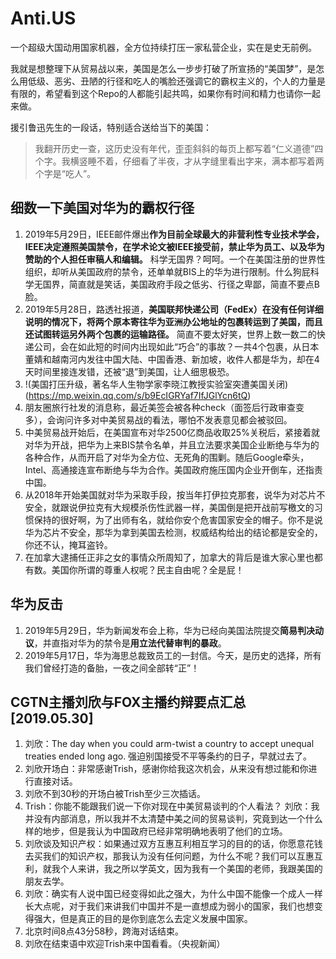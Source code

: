 # Anti.US
一个超级大国动用国家机器，全方位持续打压一家私营企业，实在是史无前例。

我就是想整理下从贸易战以来，美国是怎么一步步打破了所宣扬的“美国梦”，是怎么用低级、恶劣、丑陋的行径和吃人的嘴脸还强调它的霸权主义的，个人的力量是有限的，希望看到这个Repo的人都能引起共鸣，如果你有时间和精力也请你一起来做。

援引鲁迅先生的一段话，特别适合送给当下的美国：
> 我翻开历史一查，这历史没有年代，歪歪斜斜的每页上都写着“仁义道德”四个字。我横竖睡不着，仔细看了半夜，才从字缝里看出字来，满本都写着两个字是“吃人”。

## 细数一下美国对华为的霸权行径
1. 2019年5月29日，IEEE邮件爆出**作为目前全球最大的非营利性专业技术学会，IEEE决定遵照美国禁令，在学术论文被IEEE接受前，禁止华为员工、以及华为赞助的个人担任审稿人和编辑。** 科学无国界？呵呵。一个在美国注册的世界性组织，却听从美国政府的禁令，还单单就BIS上的华为进行限制。什么狗屁科学无国界，简直就是笑话，美国政府手段之低劣、行径之卑鄙，简直不要点B脸。
1. 2019年5月28日，路透社报道，**美国联邦快递公司（FedEx）在没有任何详细说明的情况下，将两个原本寄往华为亚洲办公地址的包裹转运到了美国，而且还试图转运另外两个包裹的运输路径。** 简直不要太好笑，世界上数一数二的快递公司，会在如此短的时间内出现如此“巧合”的事故？一共4个包裹，从日本董婧和越南河内发往中国大陆、中国香港、新加坡，收件人都是华为，却在4天时间里接连发错，还被“退”到美国，让人细思极恐。
1. !(美国打压升级，著名华人生物学家李晓江教授实验室突遭美国关闭)(https://mp.weixin.qq.com/s/b9EcIGRYaf7IfJGlYcn6tQ)
1. 朋友圈旅行社发的消息称，最近美签会被各种check（面签后行政审查变多），会询问许多对中美贸易战的看法，哪怕不发表意见都会被驳回。
1. 中美贸易战开始后，在美国宣布对华2500亿商品收取25%关税后，紧接着就对华为开战，把华为上来BIS禁令名单，并且立法要求美国企业断绝与华为的各种合作，从而开启了对华为全方位、无死角的围剿。随后Google牵头，Intel、高通接连宣布断绝与华为合作。美国政府施压国内企业开倒车，还指责中国。
1. 从2018年开始美国就对华为采取手段，按当年打伊拉克那套，说华为对芯片不安全，就跟说伊拉克有大规模杀伤性武器一样，美国倒是把开战前写檄文的习惯保持的很好啊，为了出师有名，就给你安个危害国家安全的帽子。你不是说华为芯片不安全，那华为拿到美国去检测，权威结构给出的结论都是安全的，你还不认，掩耳盗铃。
1. 在加拿大逮捕任正非之女的事情众所周知了，加拿大的背后是谁大家心里也都有数。美国你所谓的尊重人权呢？民主自由呢？全是屁！



## 华为反击
1. 2019年5月29日，华为新闻发布会上称，华为已经向美国法院提交**简易判决动议**，并直指对华为的禁令是**用立法代替审判的暴政**。
1. 2019年5月17日，华为海思总裁致员工的一封信。今天，是历史的选择，所有我们曾经打造的备胎，一夜之间全部转“正”！

## CGTN主播刘欣与FOX主播约辩要点汇总[2019.05.30]
1. 刘欣：The day when you could arm-twist a country to accept unequal treaties ended long ago. 强迫别国接受不平等条约的日子，早就过去了。
1. 刘欣开场白：非常感谢Trish，感谢你给我这次机会，从来没有想过能和你进行直接对话。
1. 刘欣不到30秒的开场白被Trish至少三次插话。
1. Trish：你能不能跟我们说一下你对现在中美贸易谈判的个人看法？
刘欣：我并没有内部消息，所以我并不太清楚中美之间的贸易谈判，究竟到达一个什么样的地步，但是我认为中国政府已经非常明确地表明了他们的立场。
1. 刘欣谈及知识产权：如果通过双方互惠互利相互学习的目的的话，你愿意花钱去买我们的知识产权，那我认为没有任何问题，为什么不呢？我们可以互惠互利，就我个人来讲，我之所以学英文，因为我有一个美国的老师，我跟美国的朋友去学。
1. 刘欣：确实有人说中国已经变得如此之强大，为什么中国不能像一个成人一样长大点呢，对于我们来讲我们中国并不是一直想成为弱小的国家，我们也想变得强大，但是真正的目的是你到底怎么去定义发展中国家。
1. 北京时间8点43分58秒，跨海对话结束。
1. 刘欣在结束语中欢迎Trish来中国看看。（央视新闻）
